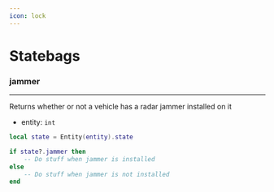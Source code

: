 ```yaml
---
icon: lock
---
```


# Statebags

### jammer

***

Returns whether or not a vehicle has a radar jammer installed on it

* entity: `int`

```lua
local state = Entity(entity).state

if state?.jammer then
    -- Do stuff when jammer is installed
else
    -- Do stuff when jammer is not installed
end
```
